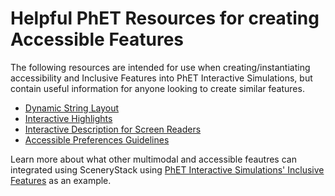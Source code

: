 # Helpful PhET Resources for creating Accessible Features

The following resources are intended for use when creating/instantiating accessibility and Inclusive Features into PhET Interactive Simulations, but contain useful information for anyone looking to create similar features.

- [Dynamic String Layout](../info-sync/dynamic-string-layout-quickstart.md)
- [Interactive Highlights](../info-sync/interactive-highlights-quickstart-guide.md)
- [Interactive Description for Screen Readers](../info-sync/interactive-description-technical-guide.md)
- [Accessible Preferences Guidelines](../info-sync/accessible-preferences-quickstart-guide.md)

Learn more about what other multimodal and accessible feautres can integrated using SceneryStack using [PhET Interactive Simulations' Inclusive Features](https://phet.colorado.edu/en/inclusive-design/features) as an example.
